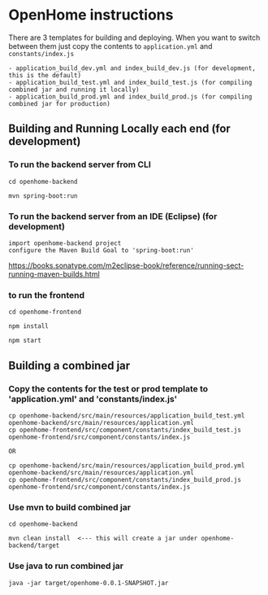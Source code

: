 # OpenHome instructions


There are 3 templates for building and deploying. When you want to switch between them just copy the contents to `application.yml` and `constants/index.js`
```
- application_build_dev.yml and index_build_dev.js (for development, this is the default)
- application_build_test.yml and index_build_test.js (for compiling combined jar and running it locally)
- application_build_prod.yml and index_build_prod.js (for compiling combined jar for production)
```

## Building and Running Locally each end (for development)

### To run the backend server from CLI
```
cd openhome-backend

mvn spring-boot:run
```


### To run the backend server from an IDE (Eclipse) (for development)
```
import openhome-backend project
configure the Maven Build Goal to 'spring-boot:run'
```
https://books.sonatype.com/m2eclipse-book/reference/running-sect-running-maven-builds.html

### to run the frontend
```
cd openhome-frontend

npm install

npm start
```

## Building a combined jar

### Copy the contents for the test or prod template to 'application.yml' and 'constants/index.js'
```
cp openhome-backend/src/main/resources/application_build_test.yml openhome-backend/src/main/resources/application.yml
cp openhome-frontend/src/component/constants/index_build_test.js openhome-frontend/src/component/constants/index.js

OR

cp openhome-backend/src/main/resources/application_build_prod.yml openhome-backend/src/main/resources/application.yml
cp openhome-frontend/src/component/constants/index_build_prod.js openhome-frontend/src/component/constants/index.js
```

### Use mvn to build combined jar
```
cd openhome-backend

mvn clean install  <--- this will create a jar under openhome-backend/target
```

### Use java to run combined jar
```
java -jar target/openhome-0.0.1-SNAPSHOT.jar
```
